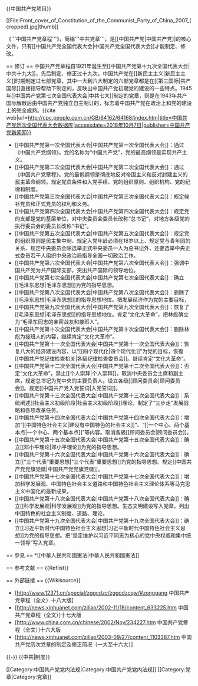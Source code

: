 {{中国共产党项目}}
<!--{{中华人民共和国政治}}-->
[[File:Front_cover_of_Constitution_of_the_Communist_Party_of_China_2007_(cropped).jpg|thumb]]

《'''中国共产党章程'''》，簡稱'''中共党章'''，是[[中国共产党|中国共产党]]的核心文件，只有[[中国共产党全国代表大会|中国共产党全国代表大会]]才能制定、修改。

== 修订 ==
中国共产党章程自1921年诞生至[[中国共产党第十九次全国代表大会|中共十九大]]，先后制定、修正过十九次。中国共产党在[[新民主主义|新民主主义]]时期制定过七部党章，其中一大到六大制定的六部党章都是在[[第三国际|共产国际]]直接指导帮助下制定的，反映出中国共产党初期党的建设的一些特点。1945年[[中国共产党第七次全国代表大会|中共七大]]制定的党章，则是在1943年共产国际解散后由中国共产党独立自主制订的，标志着中国共产党在政治上和党的建设上的完全成熟。<ref>{{cite web|url=http://cpc.people.com.cn/GB/64162/64168/index.htm|title=中国共产党历次全国代表大会数据库|accessdate=2018年10月7日|publisher=中国共产党新闻网}}</ref>
* [[中国共产党第一次全国代表大会|中国共产党第一次全国代表大会]]：通过《中国共产党纲领》。党的名称为“中国共产党”，党的最高纲领是实现共产主义。
* [[中国共产党第二次全国代表大会|中国共产党第二次全国代表大会]]：通过《中国共产党章程》。党的最低纲领是彻底地反对帝国主义和反对封建主义的民主革命纲领。规定党员条件和入党手续、党的组织原则、组织机构、党的纪律和制度。
* [[中国共产党第三次全国代表大会|中国共产党第三次全国代表大会]]：规定候补党员和正式党员的权利和义务。
* [[中国共产党第四次全国代表大会|中国共产党第四次全国代表大会]]：规定党的支部是党的基层单位，对中央委员会委员长改称“总书记”，对地方各级党的执行委员会的委员长改称“书记”。
* [[中国共产党第五次全国代表大会|中国共产党第五次全国代表大会]]：规定党的组织原则是民主集中制、规定入党年龄必须在18岁以上、规定党与青年团的关系、规定中央委员会除选举正式中央委员一人为总书记外，还要选举中央正式委员若干人组织中央政治局指导全国一切政治工作。
* [[中国共产党第六次全国代表大会|中国共产党第六次全国代表大会]]：强调中国共产党为共产国际支部，突出共产国际的领导地位。
* [[中国共产党第七次全国代表大会|中国共产党第七次全国代表大会]]：确立[[毛泽东思想|毛泽东思想]]为党的指导思想。
* [[中国共产党第八次全国代表大会|中国共产党第八次全国代表大会]]：删除了[[毛泽东思想|毛泽东思想]]的指导思想地位。把发展经济作为党的主要目标，
* [[中国共产党第九次全国代表大会|中国共产党第九次全国代表大会]]：恢复了[[毛泽东思想|毛泽东思想]]的指导思想地位。肯定“文化大革命”，把林彪确立为“毛泽东同志的亲密战友和接班人”。
* [[中国共产党第十次全国代表大会|中国共产党第十次全国代表大会]]：删除林彪为接班人的内容，继续肯定“文化大革命”。
* [[中国共产党第十一次全国代表大会|中国共产党第十一次全国代表大会]]：恢复八大的经济建设内容，以“[[四个现代化|四个现代化]]”为党的目标，恢復[[中国共产党纪律检查机关|各級纪律检查委员会]]。继续肯定“文化大革命”。
* [[中国共产党第十二次全国代表大会|中国共产党第十二次全国代表大会]]：否定“文化大革命”，禁止[[个人崇拜|个人崇拜]]。取消中央委员会主席和副主席，规定总书记为党中央的主要负责人。设立各级[[顾问委员会|顾问委员会]]。规定[[中国共产党入党誓词|入党誓词]]。
* [[中国共产党第十三次全国代表大会|中国共产党第十三次全国代表大会]]：系统阐述[[社会主义初级阶段|社会主义初级阶段]]理论，制定了“三步走”发展战略和各项改革任务。
* [[中国共产党第十四次全国代表大会|中国共产党第十四次全国代表大会]]：增加“[[中国特色社会主义|建设有中国特色的社会主义]]”、“[[一个中心、两个基本点|一个中心、两个基本点]]”等内容。取消各級[[顾问委员会|顾问委员会]]。
* [[中国共产党第十五次全国代表大会|中国共产党第十五次全国代表大会]]：确立[[邓小平理论|邓小平理论]]为党的指导思想。
* [[中国共产党第十六次全国代表大会|中国共产党第十六次全国代表大会]]：确立[[“三个代表”重要思想|“三个代表”重要思想]]为党的指导思想。规定[[中国共产党党旗党徽|中国共产党党旗党徽]]。
* [[中国共产党第十七次全国代表大会|中国共产党第十七次全国代表大会]]：增加科学发展观、中国特色社会主义道路和中国特色社会主义理论体系等马克思主义中国化的最新成果，
* [[中国共产党第十八次全国代表大会|中国共产党第十八次全国代表大会]]：确立[[科学发展观|科学发展观]]为党的指导思想。生态文明建设写入党章。列出中国特色的社会主义制度、道路、理论。
* [[中国共产党第十九次全国代表大会|中国共产党第十九次全国代表大会]]：确立[[习近平新时代中国特色社会主义思想|习近平新时代中国特色社会主义思想]]为党的指导思想。把“坚定维护以习近平同志为核心的党中央权威和集中统一领导”写入党章。

== 參見 ==
*[[中華人民共和國憲法|中華人民共和國憲法]]

== 参考文献 ==
{{Reflist}}

== 外部链接 ==
{{Wikisource}}
* [http://www.12371.cn/special/zggcdzc/zggcdzcqw/#zonggang 中国共产党章程（全文）十八大版]
* [http://news.xinhuanet.com/ziliao/2002-11/18/content_633225.htm 中国共产党章程（全文）]十七大版 
* [http://www.china.com.cn/chinese/2002/Nov/234227.htm 中国共产党章程（全文）]十六大版
* [http://news.xinhuanet.com/ziliao/2003-09/27/content_1103387.htm  中国共产党历次党章的制定及修正简况（一大至十六大）]

{{-}}
{{中共|制度}}

[[Category:中国共产党党内法规|Category:中国共产党党内法规]]
[[Category:党章|Category:党章]]